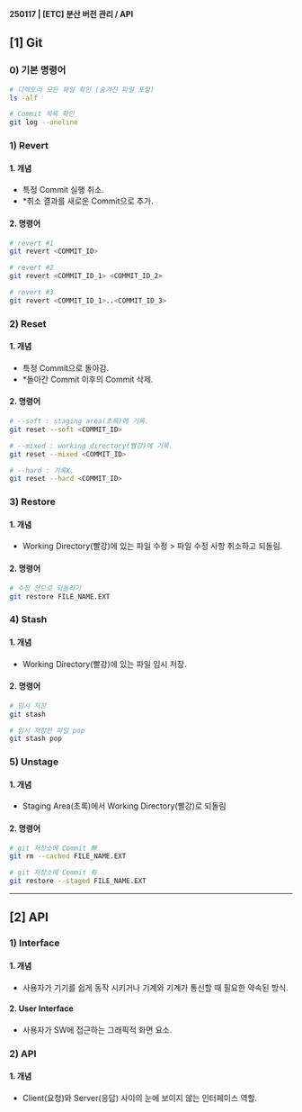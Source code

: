**250117 | [ETC] 분산 버전 관리 / API**
## [1] Git
### 0) 기본 명령어
```bash
# 디렉토리 모든 파일 확인 (숨겨진 파일 포함)
ls -alf

# Commit 목록 확인
git log --oneline
```

### 1) Revert
#### 1. 개념
- 특정 Commit 실행 취소.
- *취소 결과를 새로운 Commit으로 추가.
#### 2. 명령어
```bash
# revert #1
git revert <COMMIT_ID>

# revert #2
git revert <COMMIT_ID_1> <COMMIT_ID_2>

# revert #3
git revert <COMMIT_ID_1>..<COMMIT_ID_3>
```

### 2) Reset
#### 1. 개념
- 특정 Commit으로 돌아감.
- *돌아간 Commit 이후의 Commit 삭제.
#### 2. 명령어
```bash
# --soft : staging area(초록)에 기록.
git reset --soft <COMMIT_ID>

# --mixed : working directory(빨강)에 기록.
git reset --mixed <COMMIT_ID>

# --hard : 기록X.
git reset --hard <COMMIT_ID>
```

### 3) Restore
#### 1. 개념
- Working Directory(빨강)에 있는 파일 수정 > 파일 수정 사항 취소하고 되돌림.
#### 2. 명령어
```bash
# 수정 전으로 되돌리기
git restore FILE_NAME.EXT
```

### 4) Stash
#### 1. 개념
- Working Directory(빨강)에 있는 파일 임시 저장.
#### 2. 명령어
```bash
# 임시 저장
git stash

# 임시 저장한 파일 pop
git stash pop
```

### 5) Unstage
#### 1. 개념
- Staging Area(초록)에서 Working Directory(빨강)로 되돌림
#### 2. 명령어
```bash
# git 저장소에 Commit 無 
git rm --cached FILE_NAME.EXT

# git 저장소에 Commit 有
git restore --staged FILE_NAME.EXT
```

---

## [2] API
### 1) Interface
#### 1. 개념
- 사용자가 기기를 쉽게 동작 시키거나 기계와 기계가 통신할 때 필요한 약속된 방식.
#### 2. User Interface
- 사용자가 SW에 접근하는 그래픽적 화면 요소.
### 2) API
#### 1. 개념
- Client(요청)와 Server(응답) 사이의 눈에 보이지 않는 인터페이스 역할.
